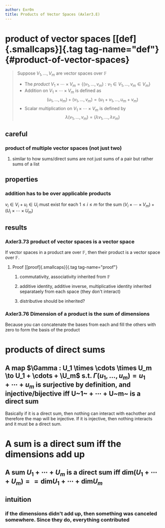 ```yaml
---
author: Exr0n
title: Products of Vector Spaces (Axler3.E)
---
```


# product of vector spaces [[def]{.smallcaps}]{.tag tag-name="def"} {#product-of-vector-spaces}

> Suppose $V_1, \ldots, V_m$ are vector spaces over $\mathbb F$
>
> -   The *product*
>     $V_1 \times \cdots \times V_m = \left\{(v_1, \ldots, v_m) : v_1 \in V_1, \ldots, v_m \in V_m\right\}$
> -   Addition on $V_1 \times \cdots \times V_m$ is defined as
>     $$ (u_1, \ldots, u_m) + (v_1, \ldots, v_m) = (u_1+v_1, \ldots, u_m+v_m) $$
> -   Scalar multiplication on $V_1 \times \cdots \times V_m$ is defined
>     by
>     $$ \lambda (v_1, \ldots, v_m) = (\lambda v_1, \ldots, \lambda v_m) $$

## careful

### product of multiple vector spaces (not just two)

1.  similar to how sums/direct sums are not just sums of a pair but
    rather sums of a list

## properties

### addition has to be over applicable products

$v_i \in V_i + u_i \in U_i$ must exist for each $1 \le i \le m$ for the
sum $(V_i \times \cdots \times V_m) + (U_i \times \cdots \times U_m)$

## results

### Axler3.73 product of vector spaces is a vector space

If vector spaces in a product are over $\mathbb F$, then their product
is a vector space over $\mathbb F$.

1.  Proof [[proof]{.smallcaps}]{.tag tag-name="proof"}

    1.  commutativity, associativity inherited from $\mathbb F$

    2.  additive identity, additive inverse, multiplicative identity
        inherited separataely from each space (they don\'t interact)

    3.  distributive should be inherited?

### Axler3.76 Dimension of a product is the sum of dimensions

Because you can concatenate the bases from each and fill the others with
zero to form the basis of the product

# products of direct sums

## A map $\Gamma : U_1 \times \cdots \times U_m \to U_1 + \cdots + \U_m$ s.t. $\Gamma(u_1, \ldots, u_m) = u_1 + \cdots + u_m$ is surjective by definition, and injective/bijective iff U~1~ + ⋯ + U~m~ is a direct sum

Basically if it is a direct sum, then nothing can interact with
eachother and therefore the map will be injective. If it is injective,
then nothing interacts and it must be a direct sum.

# A sum is a direct sum iff the dimensions add up

## A sum $U_1 + \cdots + U_m$ is a direct sum iff $\text{dim} (U_1 + \cdots + U_m) == \text{dim} U_1 + \cdots + \text{dim} U_m$

## intuition

### if the dimensions didn\'t add up, then something was canceled somewhere. Since they do, everything contributed

